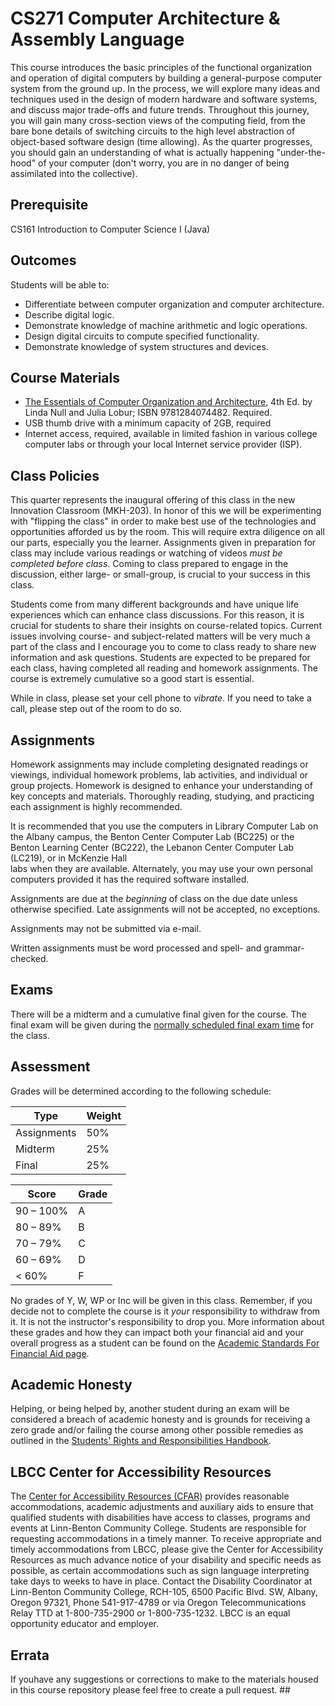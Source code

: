 # CS271 Computer Architecture & Assembly Language #

This course introduces the basic principles of the functional organization and operation of digital computers by building a general-purpose computer system from the ground up. In the process, we will explore many ideas and techniques used in the design of modern hardware and software systems, and discuss major trade-offs and future trends. Throughout this journey, you will gain many cross-section views of the computing field, from the bare bone details of switching circuits to the high level abstraction of object-based software design (time allowing). As the quarter progresses, you should gain an understanding of what is actually happening "under-the-hood" of your computer (don't worry, you are in no danger of being assimilated into the collective).

## Prerequisite ##

CS161 Introduction to Computer Science I (Java)

## Outcomes ##

Students will be able to:
* Differentiate between computer organization and computer architecture.
* Describe digital logic.
* Demonstrate knowledge of machine arithmetic and logic operations.
* Design digital circuits to compute specified functionality.
* Demonstrate knowledge of system structures and devices.

## Course Materials ##

* [The Essentials of Computer Organization and Architecture](https://www.amazon.com/Essentials-Computer-Organization-Architecture/dp/1284045617/ref=sr_1_2?s=books&ie=UTF8&qid=1474670683&sr=1-2&keywords=essentials+of+computer+architecture), 4th Ed. by Linda Null and Julia Lobur; ISBN 9781284074482. Required. 
* USB thumb drive with a minimum capacity of 2GB, required
* Internet access, required, available in limited fashion in various college computer labs or through your local Internet service provider (ISP).

## Class Policies ##

This quarter represents the inaugural offering of this class in the new Innovation Classroom (MKH-203). In honor of this we will be experimenting with "flipping the class" in order to make best use of the technologies and opportunities afforded us by the room. This will require extra diligence on all our parts, especially you the learner. Assignments given in preparation for class may include various readings or watching of videos *must be completed before class*. Coming to class prepared to engage in the discussion, either large- or small-group, is crucial to your success in this class.

Students come from many different backgrounds and have unique life experiences which can enhance class discussions. For this reason, it is crucial for students to share their insights on course-related topics. Current issues involving course- and subject-related matters will be very much a part of the class and I encourage you to come to class ready to share new information and ask questions. Students are expected to be prepared for each class, having completed all reading and homework assignments. The course is extremely cumulative so a good start is essential.

While in class, please set your cell phone to *vibrate*. If you need to take a call, please step out of the room to do so. 

## Assignments ##

Homework assignments may include completing designated readings or viewings, individual homework problems, lab activities, and individual or group projects. Homework is designed to enhance your understanding of key concepts and materials. Thoroughly reading, studying, and practicing each assignment is highly recommended.

It is recommended that you use the computers in Library Computer Lab on the Albany campus, the Benton Center Computer Lab (BC225) or the Benton Learning Center (BC222), the Lebanon Center Computer Lab (LC219), or in McKenzie Hall  
labs when they are available. Alternately, you may use your own personal computers provided it has the required software installed.

Assignments are due at the *beginning* of class on the due date unless otherwise specified. Late assignments will not be accepted, no exceptions.

Assignments may not be submitted via e-mail.

Written assignments must be word processed and spell- and grammar-checked.


## Exams ##
There will be a midterm and a cumulative final given for the course. The final exam will be given during the [normally scheduled final exam time](https://www.linnbenton.edu/finals-schedule) for the class.

## Assessment
Grades will be determined according to the following schedule:

| Type | Weight |
| ---- | ------ |
| Assignments | 50% |
| Midterm | 25% |
| Final | 25% |

| Score | Grade |
| ----- | ----- |
| 90 – 100% | A |
| 80 – 89% | B |
| 70 – 79% | C |
| 60 – 69% | D |
| < 60% | F |

No grades of Y, W, WP or Inc will be given in this class. Remember, if you decide not to complete the course is it *your* responsibility to withdraw from it. It is not the instructor's responsibility to drop you. More information about these grades and how they can impact both your financial aid and your overall progress as a student can be found on the [Academic Standards For Financial Aid page](http://www.linnbenton.edu/current-students/money-matters/financial-aid/academic-standards-for-financial-aid/academic-standards-for-financial-aid-continued).

## Academic Honesty ##

Helping, or being helped by, another student during an exam will be considered a breach of academic honesty and is grounds for receiving a zero grade and/or failing the course among other possible remedies as outlined in the [Students' Rights and Responsibilities Handbook](https://www.linnbenton.edu/current-students/administration-information/policies/students-rights-responsibilities-and-conduct).

## LBCC Center for Accessibility Resources ##

The [Center for Accessibility Resources (CFAR)](https://linnbenton.edu/cfar) provides reasonable accommodations, academic adjustments and auxiliary aids to ensure that qualified students with disabilities have access to classes, programs and events at Linn-Benton Community College. Students are responsible for requesting accommodations in a timely manner. To receive appropriate and timely accommodations from LBCC, please give the Center for Accessibility Resources as much advance notice of your disability and specific needs as possible, as certain accommodations such as sign language interpreting take days to weeks to have in place. Contact the Disability Coordinator at Linn-Benton Community College, RCH-105, 6500 Pacific Blvd. SW, Albany, Oregon 97321, Phone 541-917-4789 or via Oregon Telecommunications Relay TTD at 1-800-735-2900 or 1-800-735-1232. LBCC is an equal opportunity educator and employer.

## Errata ##

If youhave any suggestions or corrections to make to the materials housed in this course repository please feel free to create a pull request. ##
